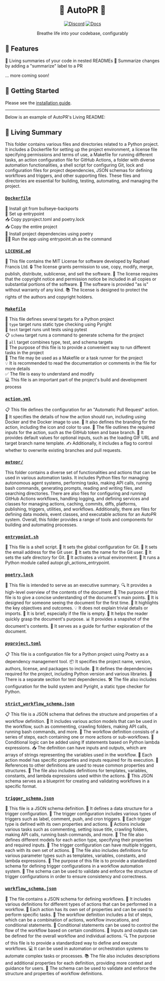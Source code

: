 <div align="center">

# 🌳 AutoPR 🌳

[![Discord](https://badgen.net/badge/icon/discord?icon=nope&label&color=purple)](https://discord.gg/ykk7Znt3K6)
[![Docs](https://badgen.net/badge/icon/docs?icon=docs&label&color=blue)](https://docs.autopr.com)

Breathe life into your codebase, configurably  

</div>

## 🌟 Features

🌳 Living summaries of your code in nested READMEs
📄 Summarize changes by adding a "summarize" label to a PR  


... more coming soon!

## 🚀 Getting Started

Please see the [installation guide](https://docs.autopr.com/installing/github).

---

Below is an example of AutoPR's Living README:

<!-- Living README Summary -->
## 🌳 Living Summary

This folder contains various files and directories related to a Python project. It includes a Dockerfile for setting up the project environment, a license file specifying permissions and terms of use, a Makefile for running different tasks, an action configuration file for GitHub Actions, a folder with diverse automation functionalities, a shell script for configuring Git, lock and configuration files for project dependencies, JSON schemas for defining workflows and triggers, and other supporting files. These files and directories are essential for building, testing, automating, and managing the project.


### [`Dockerfile`](https://github.com/raphael-francis/AutoPR-internal/tree/main/./Dockerfile/)

🔧 Install git from bullseye-backports  
📝 Set up entrypoint  
📥 Copy pyproject.toml and poetry.lock  
📥 Copy the entire project  
🔧 Install project dependencies using poetry  
🏃‍♀️ Run the app using entrypoint.sh as the command


### [`LICENSE.md`](https://github.com/raphael-francis/AutoPR-internal/tree/main/./LICENSE.md/)

📄 This file contains the MIT License for software developed by Raphael Francis Ltd.
🔒 The license grants permission to use, copy, modify, merge, publish, distribute, sublicense, and sell the software.
📝 The license requires that the copyright notice and permission notice be included in all copies or substantial portions of the software.
🔧 The software is provided "as is" without warranty of any kind.
📚 The license is designed to protect the rights of the authors and copyright holders.



### [`Makefile`](https://github.com/raphael-francis/AutoPR-internal/tree/main/./Makefile/)

📝 This file defines several targets for a Python project    
🎯 `type` target runs static type checking using Pyright    
🧪 `test` target runs unit tests using pytest    
📋 `schema` target runs a command to generate schema for the project    
🔀 `all` target combines type, test, and schema targets    
🔧 The purpose of this file is to provide a convenient way to run different tasks in the project    
🐍 The file may be used as a Makefile or a task runner for the project    
💡 It is recommended to read the documentation or comments in the file for more details    
✅ The file is easy to understand and modify    
💻 This file is an important part of the project's build and development process


### [`action.yml`](https://github.com/raphael-francis/AutoPR-internal/tree/main/./action.yml/)

📋 This file defines the configuration for an "Automatic Pull Request" action. 
🔧 It specifies the details of how the action should run, including using Docker and the Docker image to use.
🎨 It also defines the branding for the action, including the icon and color to use.
🔑 The file outlines the required inputs for the action, such as the GitHub token and base branch.
🔄 It provides default values for optional inputs, such as the loading GIF URL and target branch name template.
✍️ Additionally, it includes a flag to control whether to overwrite existing branches and pull requests.



### [`autopr/`](https://github.com/raphael-francis/AutoPR-internal/tree/main/./autopr/)

This folder contains a diverse set of functionalities and actions that can be used in various automation tasks. It includes Python files for managing autonomous agent systems, performing tasks, making API calls, running bash commands, generating prompts, reading and writing files, and searching directories. There are also files for configuring and running GitHub Actions workflows, handling logging, and defining services and classes for managing actions, caching, commits, diffs, platforms, publishing, triggers, utilities, and workflows. Additionally, there are files for defining data models, event classes, and executable actions for an AutoPR system. Overall, this folder provides a range of tools and components for building and automating processes.


### [`entrypoint.sh`](https://github.com/raphael-francis/AutoPR-internal/tree/main/./entrypoint.sh/)

📝 This file is a shell script.
🔧 It sets the global configuration for Git.
📧 It sets the email address for the Git user.
👤 It sets the name for the Git user.
📁 It sets the safe directory for Git.
🔌 It activates a virtual environment.
🐍 It runs a Python module called autopr.gh_actions_entrypoint.


### [`poetry.lock`](https://github.com/raphael-francis/AutoPR-internal/tree/main/./poetry.lock/)

📄 This file is intended to serve as an executive summary.
🔍 It provides a high-level overview of the contents of the document.
📑 The purpose of this file is to give a concise understanding of the document's main points.
🧐 It is designed for someone seeing the document for the first time.
👀 It highlights the key objectives and outcomes.
💡 It does not explain trivial details or imports.
📝 It is brief, especially if the file is empty.
💼 It helps the reader quickly grasp the document's purpose.
📊 It provides a snapshot of the document's contents.
📝 It serves as a guide for further exploration of the document.


### [`pyproject.toml`](https://github.com/raphael-francis/AutoPR-internal/tree/main/./pyproject.toml/)

📋 This file is a configuration file for a Python project using Poetry as a dependency management tool. 
📦 It specifies the project name, version, authors, license, and packages to include.
🔧 It defines the dependencies required for the project, including Python version and various libraries.
🔬 There is a separate section for test dependencies.
🛠️ The file also includes configuration for the build system and Pyright, a static type checker for Python.



### [`strict_workflow_schema.json`](https://github.com/raphael-francis/AutoPR-internal/tree/main/./strict_workflow_schema.json/)

📋 This file is a JSON schema that defines the structure and properties of a workflow definition.
🔢 It includes various action models that can be used in the workflow, such as commenting, crawling folders, making API calls, running bash commands, and more.
🧩 The workflow definition consists of a series of steps, each containing one or more actions or sub-workflows.
🔀 Conditional logic can be added using If statements based on Python lambda expressions.
📥 The definition can have inputs and outputs, which are arrays of strings representing the variables used in the workflow.
📝 Each action model has specific properties and inputs required for its execution.
🔗 References to other definitions are used to reuse common properties and structures.
📄 The file also includes definitions for templates, variables, constants, and lambda expressions used within the actions.
📖 This JSON schema serves as a blueprint for creating and validating workflows in a specific format.


### [`trigger_schema.json`](https://github.com/raphael-francis/AutoPR-internal/tree/main/./trigger_schema.json/)

📝 This file is a JSON schema definition.
📝 It defines a data structure for a trigger configuration.
📝 The trigger configuration includes various types of triggers such as label, comment, push, and cron triggers.
📝 Each trigger type is defined with its own properties and actions.
📝 Actions include various tasks such as commenting, setting issue title, crawling folders, making API calls, running bash commands, and more.
📝 The file also defines different models for each action type, specifying their properties and required inputs.
📝 The trigger configuration can have multiple triggers, each with its own set of actions.
📝 The file also includes definitions for various parameter types such as templates, variables, constants, and lambda expressions.
📝 The purpose of this file is to provide a standardized schema for defining trigger configurations in a workflow automation system.
📝 The schema can be used to validate and enforce the structure of trigger configurations in order to ensure consistency and correctness.


### [`workflow_schema.json`](https://github.com/raphael-francis/AutoPR-internal/tree/main/./workflow_schema.json/)

📄 The file contains a JSON schema for defining workflows.
🔢 It includes various definitions for different types of actions that can be performed in a workflow.
📝 Each action has its own set of properties and can be used to perform specific tasks.
🔄 The workflow definition includes a list of steps, which can be a combination of actions, workflow invocations, and conditional statements.
🔀 Conditional statements can be used to control the flow of the workflow based on certain conditions.
🔢 Inputs and outputs can be defined for the overall workflow and individual actions.
🔍 The purpose of this file is to provide a standardized way to define and execute workflows.
💻 It can be used in automation or orchestration systems to automate complex tasks or processes.
📚 The file also includes descriptions and additional properties for each definition, providing more context and guidance for users.
📝 The schema can be used to validate and enforce the structure and properties of workflow definitions.

<!-- Living README Summary -->